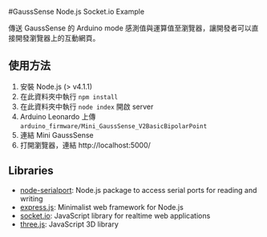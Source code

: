#GaussSense Node.js Socket.io Example

傳送 GaussSense 的 Arduino mode 感測值與運算值至瀏覽器，讓開發者可以直接開發瀏覽器上的互動網頁。

## 使用方法
1. 安裝 Node.js (> v4.1.1)
2. 在此資料夾中執行 ```npm install```
3. 在此資料夾中執行 ```node index``` 開啟 server
4. Arduino Leonardo 上傳 ```arduino_firmware/Mini_GaussSense_V2BasicBipolarPoint```
5. 連結 Mini GaussSense
6. 打開瀏覽器，連結 http://localhost:5000/

## Libraries
- [node-serialport](https://github.com/voodootikigod/node-serialport): Node.js package to access serial ports for reading and writing
- [express.js](http://expressjs.com): Minimalist web framework for Node.js
- [socket.io](http://socket.io): JavaScript library for realtime web applications
- [three.js](http://threejs.org): JavaScript 3D library





